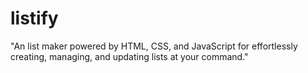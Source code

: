 # listify
"An list maker powered by HTML, CSS, and JavaScript for effortlessly creating, managing, and updating lists at your command."
